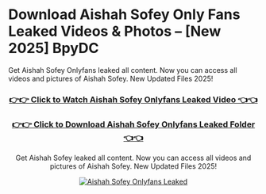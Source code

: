 # Download Aishah Sofey Only Fans Leaked Videos & Photos – [New 2025] BpyDC

Get Aishah Sofey Onlyfans leaked all content. Now you can access all videos and pictures of Aishah Sofey. New Updated Files 2025!  
<div align="center">
  
### [👉👉 Click to Watch Aishah Sofey Onlyfans Leaked Video 👈👈](https://links2leaks.com?utm_source=aishahsofey&utm_medium=gitshort)  
### [👉👉 Click to Download Aishah Sofey Onlyfans Leaked Folder 👈👈](https://links2leaks.com?utm_source=aishahsofey&utm_medium=gitshort)  

Get Aishah Sofey leaked all content. Now you can access all videos and pictures of Aishah Sofey. New Updated Files 2025!  

[![Aishah Sofey Onlyfans Leaked](https://i.ibb.co/93hzkbrt/l2l.gif)](https://links2leaks.com?utm_source=aishahsofey&utm_medium=gitshort)  

</div>
